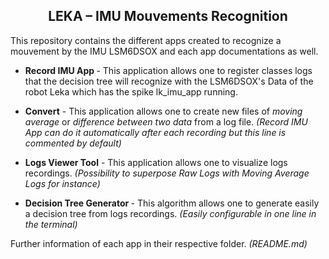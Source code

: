 

<H2 align="center">LEKA – IMU Mouvements Recognition </H2>

This repository contains the different apps created to recognize a mouvement by the IMU LSM6DSOX and each app documentations as well.


- <b>Record IMU App </b> - This application allows one to register classes logs that the decision tree will recognize with the LSM6DSOX's Data of the robot Leka which has the spike lk_imu_app running.

- <b>Convert</b> - This application allows one to create new files of <i>moving average</i> or <i>difference between two data</i> from a log file. <i>(Record IMU App can do it automatically after each recording but this line is commented by default)</i>

- <b>Logs Viewer Tool</b> - This application allows one to visualize logs recordings. <i>(Possibility to superpose Raw Logs with Moving Average Logs for instance)</i>

- <b> Decision Tree Generator </b> - This algorithm allows one to generate easily a decision tree from logs recordings. <i>(Easily configurable in one line in the terminal)</i>

Further information of each app in their respective folder. <i>(README.md)</i>

